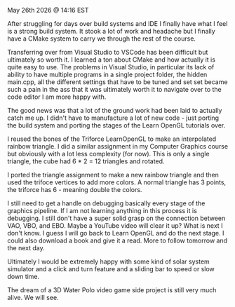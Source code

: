 May 26th 2026 @ 14:16 EST 

After struggling for days over build systems and IDE I finally have what I feel is a strong build system. It stook a lot of work and headache but I finally have a CMake system to carry we through the rest of the course.

Transferring over from Visual Studio to VSCode has been difficult but ultimately so worth it. I learned a ton about CMake and how actually it is quite easy to use. The problems in Visual Studio, in particular its lack of ability to have multiple programs in a single project folder, the hidden main.cpp, all the different settings that have to be tuned and set set became such a pain in the ass that it was ultimately worth it to navigate over to the code editor I am more happy with. 

The good news was that a lot of the ground work had been laid to actually catch me up. I didn't have to manufacture a lot of new code - just porting the build system and porting the stages of the Learn OpenGL tutorials over.

I reused the bones of the Triforce LearnOpenGL to make an interpolated rainbow triangle. I did a similar assignment in my Computer Graphics course but obviously with a lot less complexity (for now). This is only a single triangle, the cube had 6 * 2 = 12 triangles and rotated. 

I ported the triangle assignment to make a new rainbow triangle and then used the trifoce vertices to add more colors. A normal triangle has 3 points, the triforce has 6 - meaning double the colors. 

I still need to get a handle on debugging basically every stage of the graphics pipeline. If I am not learning anything in this process it is debugging. I still don't have a super solid grasp on the connection between VAO, VBO, and EBO. Maybe a YouTube video will clear it up? What is next I don't know. I guess I will go back to Learn OpenGL and do the next stage. I could also download a book and give it a read. More to follow tomorrow and the next day. 

Ultimately I would be extremely happy with some kind of solar system simulator and a click and turn feature and a sliding bar to speed or slow down time. 

The dream of a 3D Water Polo video game side project is still very much alive. We will see. 

